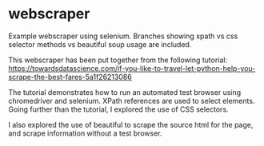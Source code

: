 # webscraper
Example webscraper using selenium. Branches showing xpath vs css selector methods vs beautiful soup usage are included.

This webscraper has been put together from the following tutorial: https://towardsdatascience.com/if-you-like-to-travel-let-python-help-you-scrape-the-best-fares-5a1f26213086

The tutorial demonstrates how to run an automated test browser using chromedriver and selenium. XPath references are used to select elements. Going further than the tutorial, I explored the use of CSS selectors. 

I also explored the use of beautiful to scrape the source html for the page, and scrape information without a test browser. 
